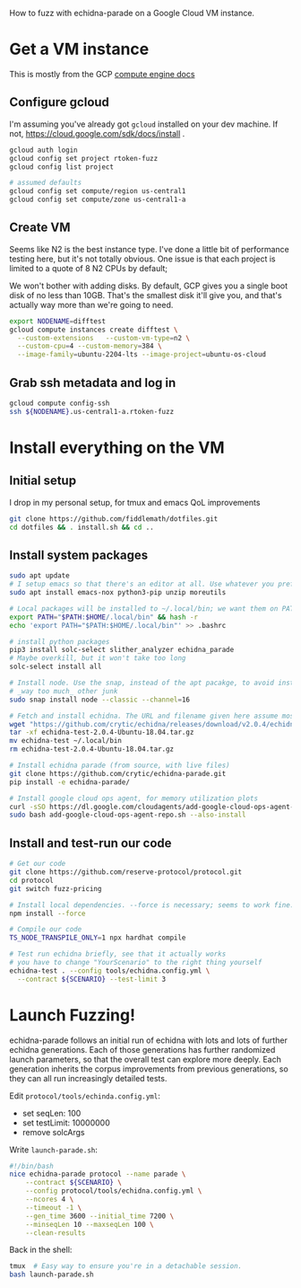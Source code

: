 

How to fuzz with echidna-parade on a Google Cloud VM instance.

# Get a VM instance

This is mostly from the GCP [compute engine docs](https://cloud.google.com/compute/docs/instances/create-start-instance)

## Configure gcloud

I'm assuming you've already got `gcloud` installed on your dev machine. If not, https://cloud.google.com/sdk/docs/install .

``` bash
gcloud auth login
gcloud config set project rtoken-fuzz
gcloud config list project

# assumed defaults
gcloud config set compute/region us-central1 
gcloud config set compute/zone us-central1-a
```

## Create VM

Seems like N2 is the best instance type. I've done a little bit of performance testing here, but it's not totally obvious. One issue is that each project is limited to a quote of 8 N2 CPUs by default; 

We won't bother with adding disks. By default, GCP gives you a single boot disk of no less than 10GB. That's the smallest disk it'll give you, and that's actually way more than we're going to need.

```bash
export NODENAME=difftest
gcloud compute instances create difftest \
  --custom-extensions   --custom-vm-type=n2 \
  --custom-cpu=4 --custom-memory=384 \
  --image-family=ubuntu-2204-lts --image-project=ubuntu-os-cloud
```

## Grab ssh metadata and log in

```bash
gcloud compute config-ssh
ssh ${NODENAME}.us-central1-a.rtoken-fuzz
```

# Install everything on the VM
## Initial setup

I drop in my personal setup, for tmux and emacs QoL improvements 

```bash
git clone https://github.com/fiddlemath/dotfiles.git
cd dotfiles && . install.sh && cd ..
```

## Install system packages

``` bash
sudo apt update
# I setup emacs so that there's an editor at all. Use whatever you prefer!
sudo apt install emacs-nox python3-pip unzip moreutils

# Local packages will be installed to ~/.local/bin; we want them on PATH.
export PATH="$PATH:$HOME/.local/bin" && hash -r
echo 'export PATH="$PATH:$HOME/.local/bin"' >> .bashrc

# install python packages
pip3 install solc-select slither_analyzer echidna_parade
# Maybe overkill, but it won't take too long
solc-select install all 

# Install node. Use the snap, instead of the apt pacakge, to avoid installing
# _way too much_ other junk
sudo snap install node --classic --channel=16

# Fetch and install echidna. The URL and filename given here assume most recent release is v2.0.4; see https://github.com/crytic/echidna/releases/latest
wget "https://github.com/crytic/echidna/releases/download/v2.0.4/echidna-test-2.0.4-Ubuntu-18.04.tar.gz"
tar -xf echidna-test-2.0.4-Ubuntu-18.04.tar.gz
mv echidna-test ~/.local/bin
rm echidna-test-2.0.4-Ubuntu-18.04.tar.gz

# Install echidna parade (from source, with live files)
git clone https://github.com/crytic/echidna-parade.git
pip install -e echidna-parade/

# Install google cloud ops agent, for memory utilization plots
curl -sSO https://dl.google.com/cloudagents/add-google-cloud-ops-agent-repo.sh
sudo bash add-google-cloud-ops-agent-repo.sh --also-install
```

## Install and test-run our code

``` bash
# Get our code
git clone https://github.com/reserve-protocol/protocol.git
cd protocol
git switch fuzz-pricing

# Install local dependencies. --force is necessary; seems to work fine.
npm install --force 

# Compile our code
TS_NODE_TRANSPILE_ONLY=1 npx hardhat compile

# Test run echidna briefly, see that it actually works
# you have to change "YourScenario" to the right thing yourself
echidna-test . --config tools/echidna.config.yml \
  --contract ${SCENARIO} --test-limit 3
```

<!-- HERE -->

# Launch Fuzzing!

echidna-parade follows an initial run of echidna with lots and lots of further echidna generations. Each of those generations has further randomized launch parameters, so that the overall test can explore more deeply. Each generation inherits the corpus improvements from previous generations, so they can all run increasingly detailed tests.

Edit `protocol/tools/echinda.config.yml`:

- set seqLen: 100
- set testLimit: 10000000
- remove solcArgs

Write `launch-parade.sh`:

``` bash
#!/bin/bash
nice echidna-parade protocol --name parade \
    --contract ${SCENARIO} \
    --config protocol/tools/echidna.config.yml \
    --ncores 4 \
    --timeout -1 \
    --gen_time 3600 --initial_time 7200 \
    --minseqLen 10 --maxseqLen 100 \
    --clean-results
```

Back in the shell:

``` bash
tmux  # Easy way to ensure you're in a detachable session.
bash launch-parade.sh
```
